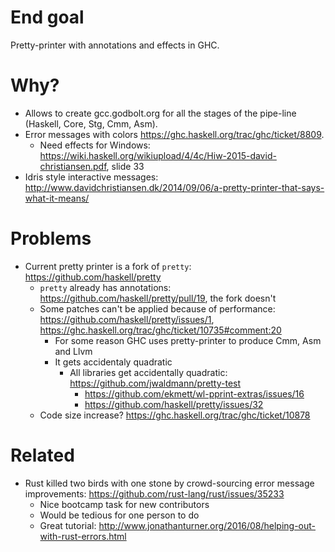 # End goal

Pretty-printer with annotations and effects in GHC.

# Why?

* Allows to create gcc.godbolt.org for all the stages of the pipe-line (Haskell, Core, Stg, Cmm, Asm).
* Error messages with colors https://ghc.haskell.org/trac/ghc/ticket/8809.
  * Need effects for Windows: https://wiki.haskell.org/wikiupload/4/4c/Hiw-2015-david-christiansen.pdf, slide 33
* Idris style interactive messages: http://www.davidchristiansen.dk/2014/09/06/a-pretty-printer-that-says-what-it-means/

# Problems

* Current pretty printer is a fork of `pretty`: https://github.com/haskell/pretty
  * `pretty` already has annotations: https://github.com/haskell/pretty/pull/19, the fork doesn't
  * Some patches can't be applied because of performance: https://github.com/haskell/pretty/issues/1, https://ghc.haskell.org/trac/ghc/ticket/10735#comment:20
    * For some reason GHC uses pretty-printer to produce Cmm, Asm and Llvm
    * It gets accidentaly quadratic
      * All libraries get accidentally quadratic: https://github.com/jwaldmann/pretty-test
        * https://github.com/ekmett/wl-pprint-extras/issues/16
        * https://github.com/haskell/pretty/issues/32
  * Code size increase? https://ghc.haskell.org/trac/ghc/ticket/10878


# Related

* Rust killed two birds with one stone by crowd-sourcing error message improvements: https://github.com/rust-lang/rust/issues/35233
  * Nice bootcamp task for new contributors
  * Would be tedious for one person to do
  * Great tutorial: http://www.jonathanturner.org/2016/08/helping-out-with-rust-errors.html

